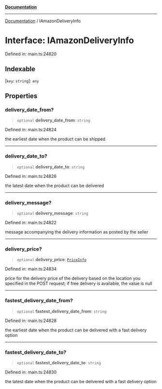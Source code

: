 [**Documentation**](../README.md)

***

[Documentation](../README.md) / IAmazonDeliveryInfo

# Interface: IAmazonDeliveryInfo

Defined in: main.ts:24820

## Indexable

\[`key`: `string`\]: `any`

## Properties

### delivery\_date\_from?

> `optional` **delivery\_date\_from**: `string`

Defined in: main.ts:24824

the earliest date when the product can be shipped

***

### delivery\_date\_to?

> `optional` **delivery\_date\_to**: `string`

Defined in: main.ts:24826

the latest date when the product can be delivered

***

### delivery\_message?

> `optional` **delivery\_message**: `string`

Defined in: main.ts:24822

message accompanying the delivery information as posted by the seller

***

### delivery\_price?

> `optional` **delivery\_price**: [`PriceInfo`](../classes/PriceInfo.md)

Defined in: main.ts:24834

price for the delivery
price of the delivery based on the location you specified in the POST request;
if free delivery is available, the value is null

***

### fastest\_delivery\_date\_from?

> `optional` **fastest\_delivery\_date\_from**: `string`

Defined in: main.ts:24828

the earliest date when the product can be delivered with a fast delivery option

***

### fastest\_delivery\_date\_to?

> `optional` **fastest\_delivery\_date\_to**: `string`

Defined in: main.ts:24830

the latest date when the product can be delivered with a fast delivery option
